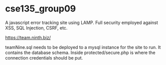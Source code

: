 cse135_group09
==============



A javascript error tracking site using LAMP. Full security employed against XSS, SQL Injection, CSRF, etc.

https://team.ninth.biz/

teamNine.sql needs to be deployed to a mysql instance for the site to run. It contains the database schema.
Inside protected/secure.php is where the connection credentials should be put.
